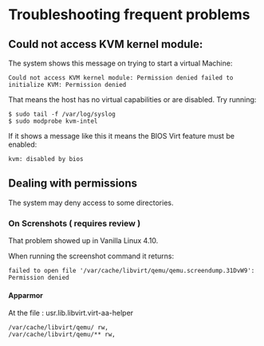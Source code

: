 # Troubleshooting frequent problems

## Could not access KVM kernel module:

The system shows this message on trying to start a virtual Machine:

    Could not access KVM kernel module: Permission denied failed to initialize KVM: Permission denied

That means the host has no virtual capabilities or are disabled. Try running:

    $ sudo tail -f /var/log/syslog
    $ sudo modprobe kvm-intel

If it shows a message like this it means the BIOS Virt feature must be enabled:

    kvm: disabled by bios


## Dealing with permissions

The system may deny access to some directories.

### On Screnshots ( requires review )

That problem showed up in Vanilla Linux 4.10.

When running the screenshot command it returns:

    failed to open file '/var/cache/libvirt/qemu/qemu.screendump.31DvW9': Permission denied

#### Apparmor

At the file : usr.lib.libvirt.virt-aa-helper

    /var/cache/libvirt/qemu/ rw,
    /var/cache/libvirt/qemu/** rw,


